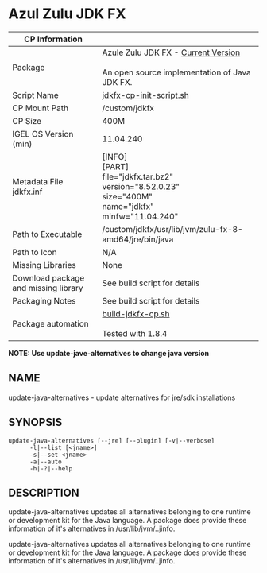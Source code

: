 # Azul Zulu JDK FX

|  CP Information |            |
|-----------------|------------|
| Package | Azule Zulu JDK FX - [Current Version](https://www.azul.com/downloads/zulu-community/?os=ubuntu&package=jdk-fx) <br /><br /> An open source implementation of Java JDK FX. |
| Script Name | [jdkfx-cp-init-script.sh](jdkfx-cp-init-script.sh) |
| CP Mount Path | /custom/jdkfx |
| CP Size |400M |
| IGEL OS Version (min) | 11.04.240 |
| Metadata File <br /> jdkfx.inf | [INFO] <br /> [PART] <br /> file="jdkfx.tar.bz2" <br /> version="8.52.0.23" <br /> size="400M" <br /> name="jdkfx" <br /> minfw="11.04.240" |
| Path to Executable | /custom/jdkfx/usr/lib/jvm/zulu-fx-8-amd64/jre/bin/java |
| Path to Icon | N/A |
| Missing Libraries | None |
| Download package and missing library | See build script for details |
| Packaging Notes | See build script for details |
| Package automation | [build-jdkfx-cp.sh](build-jdkfx-cp.sh) <br /><br /> Tested with 1.8.4 |

**NOTE: Use update-jave-alternatives to change java version**

## NAME

update-java-alternatives - update alternatives for jre/sdk installations

## SYNOPSIS

```
update-java-alternatives [--jre] [--plugin] [-v|--verbose]
      -l|--list [<jname>]
      -s|--set <jname>
      -a|--auto
      -h|-?|--help
  ```

## DESCRIPTION

update-java-alternatives updates all alternatives belonging to one runtime or development kit for the Java language. A package does provide these information of it's alternatives in /usr/lib/jvm/.<jname>.jinfo.

update-java-alternatives updates all alternatives belonging to one runtime or development kit for the Java language. A package does provide these information of it's alternatives in /usr/lib/jvm/.<jname>.jinfo.

